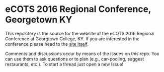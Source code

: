 # eCOTS 2016 Regional Conference, Georgetown KY

This repository is the source for the website of the eCOTS 2016 Regional Conference at Georgtown College, KY.  If you are interested in the conference please head to the [site itself](https://homerhanumat.github.io/ecots16ky).

Comments and discussions occur by means of the Issues on this repo.  You can use them to ask questions or to plan (e.g., car-pooling, suggest restaurants, etc.).  To start a thread just open a new Issue!